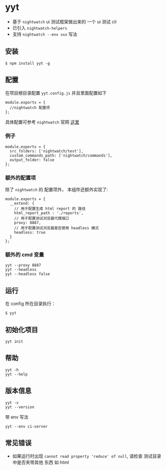 # yyt
* 基于 `nightwatch` ui 测试框架做出来的 一个 ui 测试 cli
* 已引入 `nightwatch-helpers`
* 支持 `nightwatch --env xxx` 写法

## 安装
```
$ npm install yyt -g
```

## 配置
在项目根目录配置 `yyt.config.js` 并且里面配置如下
```
module.exports = {
  //nightwatch 配置项
};
```

具体配置可参考 `nightwatch` 官网 [这里](http://nightwatchjs.org/gettingstarted#settings-file)

### 例子
```
module.exports = {
  src_folders: ['nightwatch/test'],
  custom_commands_path: ['nightwatch/commands'],
  output_folder: false
};
```

### 额外的配置项
除了 `nightwatch` 的 配置项外， 本组件还额外实现了:

```
module.exports = {
  __extend: {
    // 用于配置生成 html report 的 路径
    html_report_path : './reports',
    // 用于配置测试浏览器代理端口
    proxy: 8887,
    // 用于配置测试浏览器是否使用 headless 模式
    headless: true
  }
};

```

### 额外的 cmd 变量
```
yyt --proxy 8887
yyt --headless
yyt --headless false
```


## 运行
在 config 所在目录执行：
```
$ yyt
```

## 初始化项目
```
yyt init
```

## 帮助
```
yyt -h
yyt --help
```

## 版本信息
```
yyt -v
yyt --version
```

带 env 写法
```
yyt --env ci-server
```

## 常见错误
* 如果运行时出现 `cannot read property 'reduce' of null`, 请检查 测试目录中是否夹带其他 东西 如 html

